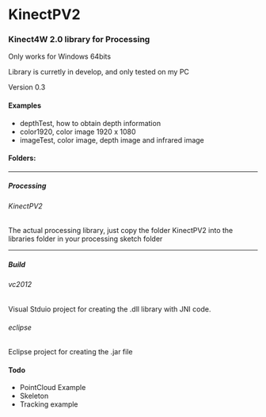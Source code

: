 KinectPV2
==========

### Kinect4W 2.0 library for Processing


Only works for Windows 64bits

Library is curretly in develop, and only tested on my PC

Version 0.3


#### Examples

- depthTest, how to obtain depth information
- color1920, color image 1920 x 1080
- imageTest,  color image, depth image and infrared image 

#### Folders:

---

##### Processing

###### KinectPV2

The actual processing library, just copy the folder KinectPV2 into the libraries folder in your processing sketch folder

---

##### Build

###### vc2012

Visual Stduio project for creating the .dll library with JNI code.

###### eclipse

Eclipse project for creating the .jar file 

#### Todo

- PointCloud Example
- Skeleton
- Tracking example
